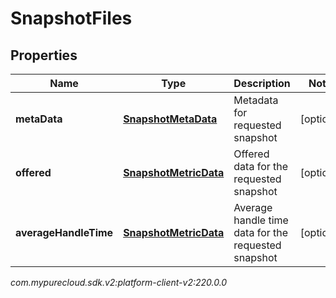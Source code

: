 # SnapshotFiles


## Properties

| Name | Type | Description | Notes |
| ------------ | ------------- | ------------- | ------------- |
| **metaData** | [**SnapshotMetaData**](SnapshotMetaData) | Metadata for requested snapshot |  [optional] |
| **offered** | [**SnapshotMetricData**](SnapshotMetricData) | Offered data for the requested snapshot |  [optional] |
| **averageHandleTime** | [**SnapshotMetricData**](SnapshotMetricData) | Average handle time data for the requested snapshot |  [optional] |




_com.mypurecloud.sdk.v2:platform-client-v2:220.0.0_

